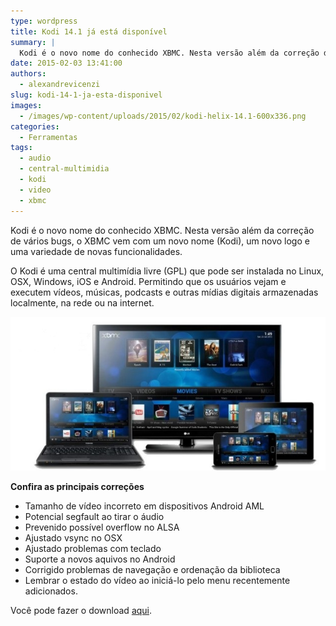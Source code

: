 ```yaml
---
type: wordpress
title: Kodi 14.1 já está disponível
summary: |
  Kodi é o novo nome do conhecido XBMC. Nesta versão além da correção de vários bugs, o XBMC vem com um novo nome (Kodi), um novo logo e uma variedade de novas funcionalidades.
date: 2015-02-03 13:41:00
authors:
  - alexandrevicenzi
slug: kodi-14-1-ja-esta-disponivel
images:
  - /images/wp-content/uploads/2015/02/kodi-helix-14.1-600x336.png
categories:
  - Ferramentas
tags:
  - audio
  - central-multimidia
  - kodi
  - video
  - xbmc
---
```


Kodi é o novo nome do conhecido XBMC. Nesta versão além da correção de vários bugs, o XBMC vem com um novo nome (Kodi), um novo logo e uma variedade de novas funcionalidades.

O Kodi é uma central multimídia livre (GPL) que pode ser instalada no Linux, OSX, Windows, iOS e Android. Permitindo que os usuários vejam e executem vídeos, músicas, podcasts e outras mídias digitais armazenadas localmente, na rede ou na internet.

<img src="/images/wp-content/uploads/2015/02/kodi_about.jpg" alt="Kodi" />

<strong>Confira as principais correções</strong>
<ul>
	<li>Tamanho de vídeo incorreto em dispositivos Android AML</li>
	<li>Potencial segfault ao tirar o áudio</li>
	<li>Prevenido possível overflow no ALSA</li>
	<li>Ajustado vsync no OSX</li>
	<li>Ajustado problemas com teclado</li>
	<li>Suporte a novos aquivos no Android</li>
	<li>Corrigido problemas de navegação e ordenação da biblioteca</li>
	<li>Lembrar o estado do vídeo ao iniciá-lo pelo menu recentemente adicionados.</li>
</ul>
Você pode fazer o download <a href="http://kodi.tv/download/" target="_blank">aqui</a>.
